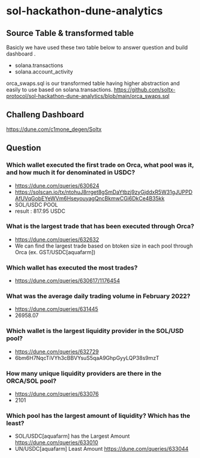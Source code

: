 # sol-hackathon-dune-analytics

## Source Table & transformed table
Basicly we have used these two table below to answer question and build dashboard .
- solana.transactions
- solana.account_activity

orca_swaps.sql is our transformed table having higher abstraction and easily to use based on solana.transactions.
https://github.com/soltx-protocol/sol-hackathon-dune-analytics/blob/main/orca_swaps.sql

## Challeng Dashboard

https://dune.com/c1mone_degen/Soltx

## Question

### Which wallet executed the first trade on Orca, what pool was it, and how much it for denominated in USDC?
- https://dune.com/queries/630624
- https://solscan.io/tx/ntohuJ8rrget8gSmDaYtbzj9zyGjddxR5W31gJUPPDAfUVqGobEYeWVm6HseyouyagQncBkmwCGi6DkCe4B35kk
- SOL/USDC POOL
- result : 817.95 USDC

### What is the largest trade that has been executed through Orca?
- https://dune.com/queries/632632
- We can find the largest trade based on btoken size in each pool through Orca (ex. GST/USDC[aquafarm])

### Which wallet has executed the most trades?
- https://dune.com/queries/630617/1176454

### What was the average daily trading volume in February 2022?
- https://dune.com/queries/631445
- 26958.07

### Which wallet is the largest liquidity provider in the SOL/USD pool?
- https://dune.com/queries/632729
- 6bm6H7NqcTiVYh3cBBVYsuS5qaA9GhpGyyLQP38s9mzT

### How many unique liquidity providers are there in the ORCA/SOL pool?
- https://dune.com/queries/633076
- 2101

### Which pool has the largest amount of liquidity? Which has the least?
- SOL/USDC[aquafarm] has the Largest Amount https://dune.com/queries/633010 
- UN/USDC[aquafarm] Least Amount https://dune.com/queries/633044
